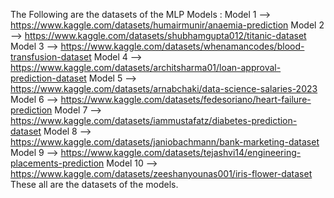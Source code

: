 The Following are the datasets of the MLP Models :
Model 1 --> https://www.kaggle.com/datasets/humairmunir/anaemia-prediction
Model 2 --> https://www.kaggle.com/datasets/shubhamgupta012/titanic-dataset
Model 3 --> https://www.kaggle.com/datasets/whenamancodes/blood-transfusion-dataset
Model 4 --> https://www.kaggle.com/datasets/architsharma01/loan-approval-prediction-dataset
Model 5 --> https://www.kaggle.com/datasets/arnabchaki/data-science-salaries-2023
Model 6 --> https://www.kaggle.com/datasets/fedesoriano/heart-failure-prediction
Model 7 --> https://www.kaggle.com/datasets/iammustafatz/diabetes-prediction-dataset
Model 8 --> https://www.kaggle.com/datasets/janiobachmann/bank-marketing-dataset
Model 9 --> https://www.kaggle.com/datasets/tejashvi14/engineering-placements-prediction
Model 10 --> https://www.kaggle.com/datasets/zeeshanyounas001/iris-flower-dataset
These all are the datasets of the models. 
